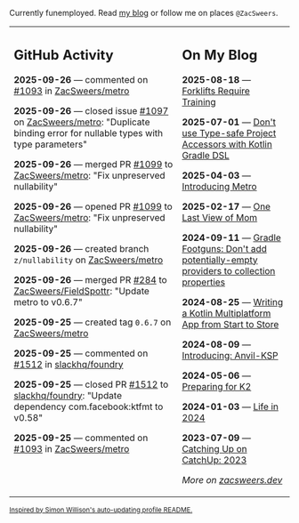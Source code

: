 Currently funemployed. Read [my blog](https://zacsweers.dev/) or follow me on places `@ZacSweers`.

<table><tr><td valign="top" width="60%">

## GitHub Activity
<!-- githubActivity starts -->
**2025-09-26** — commented on [#1093](https://github.com/ZacSweers/metro/issues/1093#issuecomment-3339954246) in [ZacSweers/metro](https://github.com/ZacSweers/metro)

**2025-09-26** — closed issue [#1097](https://github.com/ZacSweers/metro/issues/1097) on [ZacSweers/metro](https://github.com/ZacSweers/metro): "Duplicate binding error for nullable types with type parameters"

**2025-09-26** — merged PR [#1099](https://github.com/ZacSweers/metro/pull/1099) to [ZacSweers/metro](https://github.com/ZacSweers/metro): "Fix unpreserved nullability"

**2025-09-26** — opened PR [#1099](https://github.com/ZacSweers/metro/pull/1099) to [ZacSweers/metro](https://github.com/ZacSweers/metro): "Fix unpreserved nullability"

**2025-09-26** — created branch `z/nullability` on [ZacSweers/metro](https://github.com/ZacSweers/metro)

**2025-09-26** — merged PR [#284](https://github.com/ZacSweers/FieldSpottr/pull/284) to [ZacSweers/FieldSpottr](https://github.com/ZacSweers/FieldSpottr): "Update metro to v0.6.7"

**2025-09-25** — created tag `0.6.7` on [ZacSweers/metro](https://github.com/ZacSweers/metro)

**2025-09-25** — commented on [#1512](https://github.com/slackhq/foundry/pull/1512#issuecomment-3336179366) in [slackhq/foundry](https://github.com/slackhq/foundry)

**2025-09-25** — closed PR [#1512](https://github.com/slackhq/foundry/pull/1512) to [slackhq/foundry](https://github.com/slackhq/foundry): "Update dependency com.facebook:ktfmt to v0.58"

**2025-09-25** — commented on [#1093](https://github.com/ZacSweers/metro/issues/1093#issuecomment-3336167600) in [ZacSweers/metro](https://github.com/ZacSweers/metro)
<!-- githubActivity ends -->
</td><td valign="top" width="40%">

## On My Blog
<!-- blog starts -->
**2025-08-18** — [Forklifts Require Training](https://www.zacsweers.dev/forklifts-require-training/)

**2025-07-01** — [Don't use Type-safe Project Accessors with Kotlin Gradle DSL](https://www.zacsweers.dev/dont-use-type-safe-project-accessors-with-kotlin-gradle-dsl/)

**2025-04-03** — [Introducing Metro](https://www.zacsweers.dev/introducing-metro/)

**2025-02-17** — [One Last View of Mom](https://www.zacsweers.dev/one-last-view-of-mom/)

**2024-09-11** — [Gradle Footguns: Don't add potentially-empty providers to collection properties](https://www.zacsweers.dev/gradle-footgun-adding-empty-providers-to-collection-properties/)

**2024-08-25** — [Writing a Kotlin Multiplatform App from Start to Store](https://www.zacsweers.dev/writing-a-kotlin-multiplatform-app-from-start-to-store/)

**2024-08-09** — [Introducing: Anvil-KSP](https://www.zacsweers.dev/introducing-anvil-ksp/)

**2024-05-06** — [Preparing for K2](https://www.zacsweers.dev/preparing-for-k2/)

**2024-01-03** — [Life in 2024](https://www.zacsweers.dev/life-in-2024/)

**2023-07-09** — [Catching Up on CatchUp: 2023](https://www.zacsweers.dev/catching-up-on-catchup-2023/)
<!-- blog ends -->
_More on [zacsweers.dev](https://zacsweers.dev/)_
</td></tr></table>

<sub><a href="https://simonwillison.net/2020/Jul/10/self-updating-profile-readme/">Inspired by Simon Willison's auto-updating profile README.</a></sub>